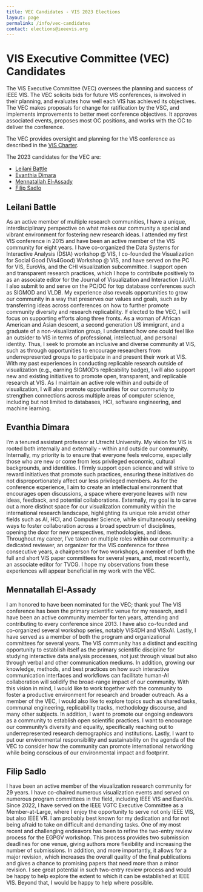 ```yaml
---
title: VEC Candidates - VIS 2023 Elections
layout: page
permalink: /info/vec-candidates
contact: elections@ieeevis.org
---
```


# VIS Executive Committee (VEC) Candidates 
The VIS Executive Committee (VEC) oversees the planning and success of IEEE VIS. The VEC solicits bids for future VIS conferences, is involved in their planning, and evaluates how well each VIS has achieved its objectives. The VEC makes proposals for change for ratification by the VSC, and implements improvements to better meet conference objectives. It approves associated events, proposes most OC positions, and works with the OC to deliver the conference.

The VEC provides oversight and planning for the VIS conference as described in the [VIS Charter](http://ieeevis.org/governance/IEEE-governance-structure).

The 2023 candidates for the VEC are:
* [Leilani Battle](#leilani-battle)
* [Evanthia Dimara](#evanthia-dimara)
* [Mennatallah El-Assady](#mennatallah-el-assady)
* [Filip Sadlo](#filip-sadlo)
  
## Leilani Battle
As an active member of multiple research communities, I have a unique, interdisciplinary perspective on what makes our community a special and vibrant environment for fostering new research ideas. I attended my first VIS conference in 2015 and have been an active member of the VIS community for eight years. I have co-organized the Data Systems for Interactive Analysis (DSIA) workshop @ VIS, I co-founded the Visualization for Social Good (Vis4Good) Workshop @ VIS, and have served on the PC for VIS, EuroVis, and the CHI visualization subcommittee. I support open and transparent research practices, which I hope to contribute positively to as an associate editor for the Journal of Visualization and Interaction (JoVI). I also submit to and serve on the PC/OC for top database conferences such as SIGMOD and VLDB.
My experience also reveals opportunities to grow our community in a way that preserves our values and goals, such as by transferring ideas across conferences on how to further promote community diversity and research replicability. If elected to the VEC, I will focus on supporting efforts along three fronts. As a woman of African American and Asian descent, a second generation US immigrant, and a graduate of a non-visualization group, I understand how one could feel like an outsider to VIS in terms of professional, intellectual, and personal identity. Thus, I seek to promote an inclusive and diverse community at VIS, such as through opportunities to encourage researchers from underrepresented groups to participate in and present their work at VIS. With my past experiences in conducting replicable research outside of visualization (e.g., earning SIGMOD’s replicability badge), I will also support new and existing initiatives to promote open, transparent, and replicable research at VIS. As I maintain an active role within and outside of visualization, I will also promote opportunities for our community to strengthen connections across multiple areas of computer science, including but not limited to databases, HCI, software engineering, and machine learning.

## Evanthia Dimara
I’m a tenured assistant professor at Utrecht University. My vision for VIS is rooted both internally and externally - within and outside our community.
Internally, my priority is to ensure that everyone feels welcome, especially those who are new or come from less privileged economic, cultural backgrounds, and identities. I firmly support open science and will strive to reward initiatives that promote such practices, ensuring these initiatives do not disproportionately affect our less privileged members. As for the conference experience, I aim to create an intellectual environment that encourages open discussions, a space where everyone leaves with new ideas, feedback, and potential collaborations.
Externally, my goal is to carve out a more distinct space for our visualization community within the international research landscape, highlighting its unique role amidst other fields such as AI, HCI, and Computer Science, while simultaneously seeking ways to foster collaboration across a broad spectrum of disciplines, opening the door for new perspectives, methodologies, and ideas.
Throughout my career, I’ve taken on multiple roles within our community: a dedicated reviewer, an organizer for the VIS conference for three consecutive years, a chairperson for two workshops, a member of both the full and short VIS paper committees for several years, and, most recently, an associate editor for TVCG. I hope my observations from these experiences will appear beneficial in my work with the VEC.

## Mennatallah El-Assady
I am honored to have been nominated for the VEC; thank you!  The VIS conference has been the primary scientific venue for my research, and I have been an active community member for ten years, attending and contributing to every conference since 2013.  I have also co-founded and co-organized several workshop series, notably VIS4DH and VISxAI.  Lastly, I have served as a member of both the program and organizational committees for several years.
The VIS community has a distinct and exciting opportunity to establish itself as the primary scientific discipline for studying interactive data analysis processes, not just through visual but also through verbal and other communication mediums.  In addition, growing our knowledge, methods, and best practices on how such interactive communication interfaces and workflows can facilitate human-AI collaboration will solidify the broad-range impact of our community.
With this vision in mind, I would like to work together with the community to foster a productive environment for research and broader outreach.  As a member of the VEC, I would also like to explore topics such as shared tasks, communal engineering, replicability tracks, methodology discourse, and many other subjects.  In addition, I want to promote our ongoing endeavors as a community to establish open scientific practices.  I want to encourage our community’s diversity and equality, specifically reaching out to underrepresented research demographics and institutions.  Lastly, I want to put our environmental responsibility and sustainability on the agenda of the VEC to consider how the community can promote international networking while being conscious of our environmental impact and footprint.

## Filip Sadlo
I have been an active member of the visualization research community for 29 years. I have co-chaired numerous visualization events and served on numerous program committees in the field, including IEEE VIS and EuroVis. Since 2022, I have served on the IEEE VGTC Executive Committee as a Member-at-Large, where I enjoy the opportunity to serve not only IEEE VIS, but also IEEE VR.
I am probably best known for my dedication and for not being afraid to take on difficult and demanding tasks. One of my most recent and challenging endeavors has been to refine the two-entry review process for the EGPGV workshop. This process provides two submission deadlines for one venue, giving authors more flexibility and increasing the number of submissions. In addition, and more importantly, it allows for a major revision, which increases the overall quality of the final publications and gives a chance to promising papers that need more than a minor revision. I see great potential in such two-entry review process and would be happy to help explore the extent to which it can be established at IEEE VIS. Beyond that, I would be happy to help where possible.
